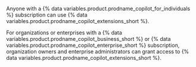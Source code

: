 Anyone with a {% data variables.product.prodname_copilot_for_individuals %} subscription can use {% data variables.product.prodname_copilot_extensions_short %}.

For organizations or enterprises with a {% data variables.product.prodname_copilot_business_short %} or {% data variables.product.prodname_copilot_enterprise_short %} subscription, organization owners and enterprise administrators can grant access to {% data variables.product.prodname_copilot_extensions_short %}.
